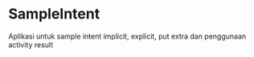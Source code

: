 # SampleIntent
Aplikasi untuk sample intent implicit, explicit, put extra dan penggunaan activity result
